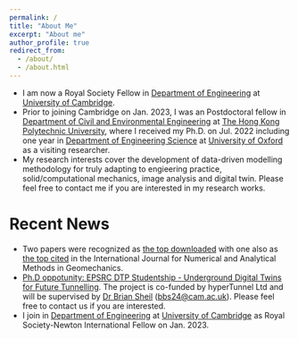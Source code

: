 ```yaml
---
permalink: /
title: "About Me"
excerpt: "About me"
author_profile: true
redirect_from: 
  - /about/
  - /about.html
---
```


- I am now a Royal Society Fellow in [Department of Engineering](http://www.eng.cam.ac.uk/) at [University of Cambridge](https://www.cam.ac.uk/).
- Prior to joining Cambridge on Jan. 2023, I was an Postdoctoral fellow in [Department of Civil and Environmental Engineering](https://www.polyu.edu.hk/cee/) at [The Hong Kong Polytechnic University](https://www.polyu.edu.hk/), where I received my Ph.D. on Jul. 2022 including one year in [Department of Engineering Science](https://eng.ox.ac.uk/) at [University of Oxford](https://www.ox.ac.uk/) as a visiting researcher.
- My research interests cover the development of data-driven modelling methodology for truly adapting to engieering practice, solid/computational mechanics, image analysis and digital twin. Please feel free to contact me if you are interested in my research works.

Recent News
======
- Two papers were recognized as [the top downloaded](https://onlinelibrary.wiley.com/doi/abs/10.1002/nag.3296) with one also as [the top cited](https://onlinelibrary.wiley.com/doi/abs/10.1002/nag.3215) in the International Journal for Numerical and Analytical Methods in Geomechanics.
- [Ph.D oppotunity: EPSRC DTP Studentship - Underground Digital Twins for Future Tunnelling](https://www.jobs.ac.uk/job/CVY812/epsrc-dtp-studentship-underground-digital-twins-for-future-tunnelling). The project is co-funded by hyperTunnel Ltd and will be supervised by [Dr Brian Sheil](https://www.construction.cam.ac.uk/staff/dr-brian-sheil) (bbs24@cam.ac.uk). Please feel free to contact us if you are interested.
- I join in [Department of Engineering](http://www.eng.cam.ac.uk/) at [University of Cambridge](https://www.cam.ac.uk/) as Royal Society-Newton International Fellow on Jan. 2023.
